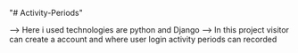 "# Activity-Periods" 

--> Here i used technologies are python and Django
--> In this project visitor can create a account and where user login activity periods can recorded
